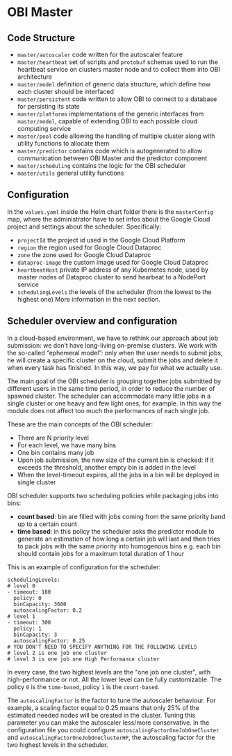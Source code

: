 # OBI Master

## Code Structure
 - `master/autoscaler` code written for the autoscaler feature
 - `master/heartbeat` set of scripts and `protobuf` schemas used to run the
   heartbeat service on clusters master node and to collect them into OBI
   architecture
 - `master/model` definition of generic data structure, which define how each
   cluster should be interfaced
 - `master/persistent` code written to allow OBI to connect to a database for
   persisting its state
 - `master/platforms` implementations of the generic interfaces from
   `master/model`, capable of extending OBI to each possible cloud computing
   service
 - `master/pool` code allowing the handling of multiple cluster along with
   utility functions to allocate them
 - `master/predictor` contains code which is autogenerated to allow
   communication between OBI Master and the predictor component
 - `master/scheduling` contains the logic for the OBI scheduler
 - `master/utils` general utility functions


## Configuration
In the `values.yaml` inside the Helm chart folder there is the `masterConfig` map,
where the administrator have to set infos about the Google Cloud project and
settings about the scheduler. Specifically:
 - `projectId` the project id used in the Google Cloud Platform
 - `region` the region used for Google Cloud Dataproc
 - `zone` the zone used for Google Cloud Dataproc
 - `dataproc-image` the custom image used for Google Cloud Dataproc
 - `heartbeatHost` private IP address of any Kubernetes node, used by master
    nodes of Dataproc cluster to send hearbeat to a NodePort service
 - `schedulingLevels` the levels of the scheduler (from the lowest to the highest one)
    More information in the next section.

## Scheduler overview and configuration
In a cloud-based environment, we have to rethink our approach about job submission: 
we don’t have long-living on-premise clusters. We work with the so-called 
“ephemeral model”: only when the user needs to submit jobs, he will create a specific
cluster on the cloud, submit the jobs and delete it when every task has finished. 
In this way, we pay for what we actually use. 

The main goal of the OBI scheduler is grouping together jobs submitted by different 
users in the same time period, in order to reduce the number of spawned cluster. 
The scheduler can accommodate many little jobs in a single cluster or one heavy 
and few light ones, for example. In this way the module does not affect too much 
the performances of each single job.

These are the main concepts of the OBI scheduler:
- There are N priority level
- For each level, we have many bins
- One bin contains many job
- Upon job submission, the new size of the current bin is checked: if it exceeds 
  the threshold, another empty bin is added in the level
- When the level-timeout expires, all the jobs in a bin will be deployed in single cluster

OBI scheduler supports two scheduling policies while packaging jobs into bins:
 - **count based**: bin are filled with jobs coming from the same priority band
   up to a certain count
 - **time based**: in this policy the scheduler asks the predictor module to
   generate an estimation of how long a certain job will last and then tries to
   pack jobs with the same priority into homogenous bins e.g. each bin should
   contain jobs for a maximum total duration of 1 hour

This is an example of configuration for the scheduler:
```
schedulingLevels:
# level 0
- timeout: 180
  policy: 0
  binCapacity: 3600
  autoscalingFactor: 0.2
# level 1
- timeout: 300
  policy: 1
  binCapacity: 3
  autoscalingFactor: 0.25
# YOU DON'T NEED TO SPECIFY ANYTHING FOR THE FOLLOWING LEVELS
# level 2 is one job one cluster
# level 3 is one job one High Performance cluster
```

In every case, the two highest levels are the "one job one cluster", with high-performance
or not. All the lower level can be fully customizable. The policy `0` is the
`time-based`, policy `1` is the `count-based`.

The `autoscalingFactor` is the factor to tune the autoscaler behaviour. For example, a scaling factor equal to 0.25 means that only 25% of the estimated needed nodes will be created in the cluster. Tuning this parameter you can make the autoscaler less/more conservative. In the configuration file you could configure `autoscalingFactorOneJobOneCluster` and `autoscalingFactorOneJobOneClusterHP`, the autoscaling factor for the two highest levels in the scheduler. 


